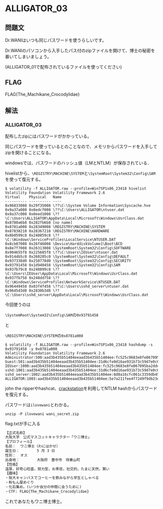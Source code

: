 # ALLIGATOR_03

## 問題文

Dr.WANIはいつも同じパスワードを使うらしいです。

Dr.WANIのパソコンから入手したパス付のzipファイルを開けて、博士の秘密を暴いてしまいましょう。

(ALLIGATOR_01で配布されているファイルを使ってください)


## FLAG
FLAG{The_Machikane_Crocodylidae}

## 解法

### ALLIGATOR_03

配布したzipにはパスワードがかかっている。

同じパスワードを使っているとのことなので、メモリからパスワードを入手してzipを開けることになる。

windowsでは、パスワードのハッシュ値（LMとNTLM）が保存されている．

hivelistから、`\REGISTRY\MACHINE\SYSTEM`と`\SystemRoot\System32\Config\SAM`を使って復元する。

```
$ volatility -f ALLIGATOR.raw --profile=Win7SP1x86_23418 hivelist
Volatility Foundation Volatility Framework 2.6
Virtual    Physical   Name
---------- ---------- ----
0x96833008 0x29f35008 \??\C:\System Volume Information\Syscache.hve
0x9a37a008 0x0edcf008 \??\C:\Users\ALLIGATOR\ntuser.dat
0x9a37c008 0x0eed1008 \??\C:\Users\ALLIGATOR\AppData\Local\Microsoft\Windows\UsrClass.dat
0x8780a6b8 0x282fb6b8 [no name]
0x8781a008 0x28349008 \REGISTRY\MACHINE\SYSTEM
0x87838218 0x28367218 \REGISTRY\MACHINE\HARDWARE
0x8b0599c8 0x248859c8 \??\C:\Windows\ServiceProfiles\LocalService\NTUSER.DAT
0x8cb07008 0x26f46008 \Device\HarddiskVolume1\Boot\BCD
0x8e7f7008 0x26313008 \SystemRoot\System32\Config\SOFTWARE
0x904655f8 0x225685f8 \??\C:\Users\IEUser\ntuser.dat
0x9144b5c0 0x260205c0 \SystemRoot\System32\Config\DEFAULT
0x937338d0 0x250778d0 \SystemRoot\System32\Config\SECURITY
0x93791458 0x1d940458 \SystemRoot\System32\Config\SAM
0x937b79c8 0x248899c8 \??\C:\Users\IEUser\AppData\Local\Microsoft\Windows\UsrClass.dat
0x937fb758 0x248dd758 \??\C:\Windows\ServiceProfiles\NetworkService\NTUSER.DAT
0x96449458 0x03f4f458 \??\C:\Users\sshd_server\ntuser.dat
0x9645d3d8 0x2830b3d8 \??\C:\Users\sshd_server\AppData\Local\Microsoft\Windows\UsrClass.dat
```
今回使うのは

`\SystemRoot\System32\Config\SAM`の`0x93791458`

と

`\REGISTRY\MACHINE\SYSTEM`の`0x8781a008`

```
$ volatility -f ALLIGATOR.raw --profile=Win7SP1x86_23418 hashdump -s 0x93791458 -y 0x8781a008
Volatility Foundation Volatility Framework 2.6
Administrator:500:aad3b435b51404eeaad3b435b51404ee:fc525c9683e8fe067095ba2ddc971889:::
Guest:501:aad3b435b51404eeaad3b435b51404ee:31d6cfe0d16ae931b73c59d7e0c089c0:::
IEUser:1000:aad3b435b51404eeaad3b435b51404ee:fc525c9683e8fe067095ba2ddc971889:::
sshd:1001:aad3b435b51404eeaad3b435b51404ee:31d6cfe0d16ae931b73c59d7e0c089c0:::
sshd_server:1002:aad3b435b51404eeaad3b435b51404ee:8d0a16cfc061c3359db455d00ec27035:::
ALLIGATOR:1003:aad3b435b51404eeaad3b435b51404ee:5e7a211fee4f7249f9db23e4a07d7590:::
```

john the ripperやhashcat、[crackstation](https://crackstation.net/)を利用してNTLM hashからパスワードを復元する。

パスワードは`ilovewani`とわかる。

`unzip -P ilovewani wani_secret.zip`

flag.txtが手に入る

``` flag.txt
【正式名称】
大阪大学　公式マスコットキャラクター「ワニ博士」
【プロフィール】
名前：  ワニ博士（わにはかせ）
誕生日：        5 月 3 日
性別：  オス
出身地：        大阪府　豊中市　待兼山町
【性格】
温厚，好奇心旺盛，努力型，お茶目，社交的，たまに天然，賢い
【趣味】
・阪大キャンパスでコーヒーを飲みながら学生としゃべる
・粉もん屋めぐり
・化石集め。(いつか自分の仲間に会うために)
・CTF: FLAG{The_Machikane_Crocodylidae}
```
これであなたもワニ博士博士。